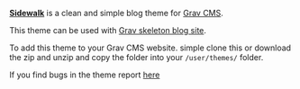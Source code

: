 [__Sidewalk__](https://github.com/DarrylDias/Sidewalk) is a clean and simple blog theme for [Grav CMS](http://getgrav.org).

This theme can be used with [Grav skeleton blog site](https://github.com/getgrav/grav-skeleton-blog-site).

To add this theme to your Grav CMS website. simple clone this or download the zip and unzip and copy the folder into your `/user/themes/` folder.

If you find bugs in the theme report [here](https://github.com/DarrylDias/Sidewalk/issues)
